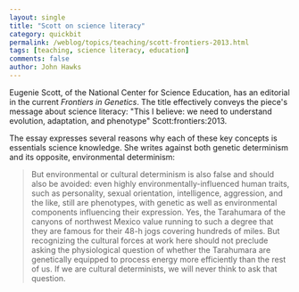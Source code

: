 ```yaml
---
layout: single 
title: "Scott on science literacy" 
category: quickbit
permalink: /weblog/topics/teaching/scott-frontiers-2013.html
tags: [teaching, science literacy, education] 
comments: false 
author: John Hawks 
---
```


Eugenie Scott, of the National Center for Science Education, has an editorial in the current <em>Frontiers in Genetics</em>. The title effectively conveys the piece's message about science literacy: "This I believe: we need to understand evolution, adaptation, and phenotype" <bib>Scott:frontiers:2013</bib>. 

The essay expresses several reasons why each of these key concepts is essentials science knowledge. She writes against both genetic determinism and its opposite, environmental determinism: 

<blockquote>But environmental or cultural determinism is also false and should also be avoided: even highly environmentally-influenced human traits, such as personality, sexual orientation, intelligence, aggression, and the like, still are phenotypes, with genetic as well as environmental components influencing their expression. Yes, the Tarahumara of the canyons of northwest Mexico value running to such a degree that they are famous for their 48-h jogs covering hundreds of miles. But recognizing the cultural forces at work here should not preclude asking the physiological question of whether the Tarahumara are genetically equipped to process energy more efficiently than the rest of us. If we are cultural determinists, we will never think to ask that question.</blockquote>





